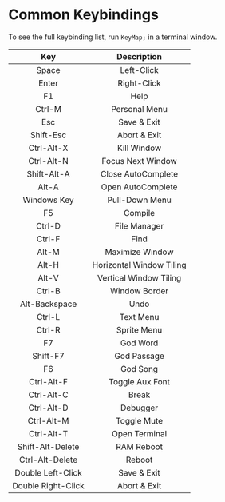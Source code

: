 # Common Keybindings
To see the full keybinding list, run `KeyMap;` in a terminal window.

|Key|Description|
|:-:|:-:|
|Space|Left-Click|
|Enter|Right-Click|
|F1|Help|
|Ctrl-M|Personal Menu|
|Esc|Save & Exit|
|Shift-Esc|Abort & Exit|
|Ctrl-Alt-X|Kill Window|
|Ctrl-Alt-N|Focus Next Window|
|Shift-Alt-A|Close AutoComplete|
|Alt-A|Open AutoComplete|
|Windows Key|Pull-Down Menu|
|F5|Compile|
|Ctrl-D|File Manager|
|Ctrl-F|Find|
|Alt-M|Maximize Window|
|Alt-H|Horizontal Window Tiling|
|Alt-V|Vertical Window Tiling|
|Ctrl-B|Window Border|
|Alt-Backspace|Undo|
|Ctrl-L|Text Menu|
|Ctrl-R|Sprite Menu|
|F7|God Word|
|Shift-F7|God Passage|
|F6|God Song|
|Ctrl-Alt-F|Toggle Aux Font|
|Ctrl-Alt-C|Break|
|Ctrl-Alt-D|Debugger|
|Ctrl-Alt-M|Toggle Mute|
|Ctrl-Alt-T|Open Terminal|
|Shift-Alt-Delete|RAM Reboot|
|Ctrl-Alt-Delete|Reboot|
|Double Left-Click|Save & Exit|
|Double Right-Click|Abort & Exit|